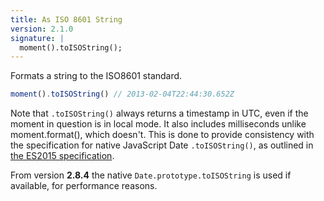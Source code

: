 ```yaml
---
title: As ISO 8601 String
version: 2.1.0
signature: |
  moment().toISOString();
---
```


Formats a string to the ISO8601 standard.

```javascript
moment().toISOString() // 2013-02-04T22:44:30.652Z
```

Note that ``.toISOString()`` always returns a timestamp in UTC, even if the moment in question is in local mode. It also includes milliseconds unlike  moment.format(), which doesn't.
This is done to provide consistency with the specification for native JavaScript Date ``.toISOString()``, as outlined in 
[ the ES2015 specification](https://www.ecma-international.org/ecma-262/6.0/#sec-date.prototype.toisostring).

From version **2.8.4** the native `Date.prototype.toISOString` is used if
available, for performance reasons.
